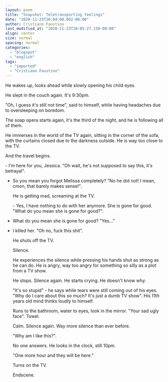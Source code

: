 ```yaml
---
layout: poem
title: "Snapshot: Teletransporting feelings"
date: "2020-11-23T20:04:00.002-08:00"
author: Cristiano Faustino
last_modified_at: "2020-11-23T20:05:27.158-08:00"
align: center
size: normal
spacing: normal
categories:
  - "blogspot"
  - "english"
tags:
  - "imported"
  - "Cristiano Faustino"
---
```


<p>He wakes up, looks ahead while slowly opening his child eyes.</p><p>He slept in the couch again. It's 9:30pm.</p><p>"Oh, I guess it's still not time", said to himself, while having headaches due to oversleeping on boredom.</p><p>The soap opera starts again, it's the third of the night, and he is following all of them.</p><p>He immerses in the world of the TV again, sitting in the corner of the sofa, with the curtains closed due to the darkness outside. He is way too close to the TV.</p><p>And the travel begins.</p><p>- I'm here for you, Jessica. "Oh wait, he's not supposed to say this, it's betrayal".

- So you mean you forgot Melissa completely? "No he did not! I mean, cmon, that barely makes sense!".</p><p>He is getting mad, screaming at the TV.</p><p>- Yes, I have nothing to do with her anymore. She is gone for good. "What do you mean she is gone for good?".

- What do you mean she is gone for good? "Yes..."

- I killed her. "Oh no, fuck this shit".</p><p>He shuts off the TV.</p><p>Silence.</p><p>He experiences the silence while pressing his hands shut as strong as he can do. He is angry, way too angry for something so silly as a plot from a TV show.</p><p>He stops. Silence again. He starts crying. He doesn't know why.</p><p>"It's so stupid" - he says while tears were still coming out of his eyes. "Why do I care about this so much? It's just a dumb TV show". His 11th years old mind thinks loudly to himself.</p><p>Runs to the bathroom, water to eyes, look in the mirror. "Your sad ugly face". Towel.</p><p>Calm. Silence again. Way more silence than ever before.</p><p>"Why am I like this?".</p><p>No one answers. He looks in the clock, still 10pm. </p><p>"One more hour and they will be here."</p><p>Turns on the TV.</p><p>Endscene.</p>